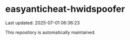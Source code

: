 # easyanticheat-hwidspoofer

Last updated: 2025-07-01 06:36:23

This repository is automatically maintained.
